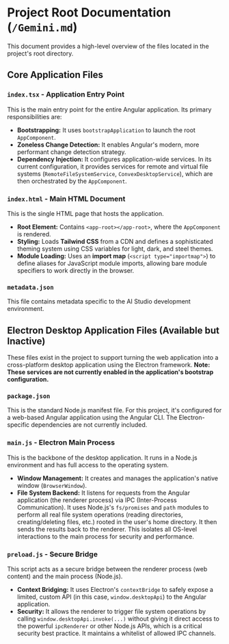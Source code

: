 # Project Root Documentation (`/Gemini.md`)

This document provides a high-level overview of the files located in the project's root directory.

## Core Application Files

### `index.tsx` - Application Entry Point

This is the main entry point for the entire Angular application. Its primary responsibilities are:
- **Bootstrapping:** It uses `bootstrapApplication` to launch the root `AppComponent`.
- **Zoneless Change Detection:** It enables Angular's modern, more performant change detection strategy.
- **Dependency Injection:** It configures application-wide services. In its current configuration, it provides services for remote and virtual file systems (`RemoteFileSystemService`, `ConvexDesktopService`), which are then orchestrated by the `AppComponent`.

### `index.html` - Main HTML Document

This is the single HTML page that hosts the application.
- **Root Element:** Contains `<app-root></app-root>`, where the `AppComponent` is rendered.
- **Styling:** Loads **Tailwind CSS** from a CDN and defines a sophisticated theming system using CSS variables for light, dark, and steel themes.
- **Module Loading:** Uses an **import map** (`<script type="importmap">`) to define aliases for JavaScript module imports, allowing bare module specifiers to work directly in the browser.

### `metadata.json`

This file contains metadata specific to the AI Studio development environment.

## Electron Desktop Application Files (Available but Inactive)

These files exist in the project to support turning the web application into a cross-platform desktop application using the Electron framework. **Note: These services are not currently enabled in the application's bootstrap configuration.**

### `package.json`

This is the standard Node.js manifest file. For this project, it's configured for a web-based Angular application using the Angular CLI. The Electron-specific dependencies are not currently included.

### `main.js` - Electron Main Process

This is the backbone of the desktop application. It runs in a Node.js environment and has full access to the operating system.
- **Window Management:** It creates and manages the application's native window (`BrowserWindow`).
- **File System Backend:** It listens for requests from the Angular application (the renderer process) via IPC (Inter-Process Communication). It uses Node.js's `fs/promises` and `path` modules to perform all real file system operations (reading directories, creating/deleting files, etc.) rooted in the user's home directory. It then sends the results back to the renderer. This isolates all OS-level interactions to the main process for security and performance.

### `preload.js` - Secure Bridge

This script acts as a secure bridge between the renderer process (web content) and the main process (Node.js).
- **Context Bridging:** It uses Electron's `contextBridge` to safely expose a limited, custom API (in this case, `window.desktopApi`) to the Angular application.
- **Security:** It allows the renderer to trigger file system operations by calling `window.desktopApi.invoke(...)` without giving it direct access to the powerful `ipcRenderer` or other Node.js APIs, which is a critical security best practice. It maintains a whitelist of allowed IPC channels.